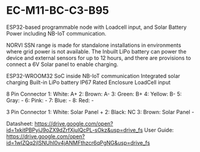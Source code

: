 # EC-M11-BC-C3-B95
ESP32-based programmable node with Loadcell input, and Solar Battery Power including NB-IoT communication.

NORVI SSN range is made for standalone installations in environments where grid power is not available. 
The Inbuilt LiPo battery can power the device and external sensors for up to 12 hours, and there are provisions to connect a 6V Solar panel to enable charging. 

ESP32-WROOM32 SoC inside
NB-IoT communication
Integrated solar charging
Built-in LiPo battery
IP67 Rated Enclosure
LoadCell input

8 Pin Connector
1:   White:   A+
2:   Brown:   A-
3:   Green:   B+
4:   Yellow:  B-
5:   Gray:    -
6:   Pink:    -
7:   Blue:    -
8:   Red:     -

3 Pin Connector
1:   White:   Solar Panel +
2:   Black:   NC
3:   Brown:   Solar Panel -

Datasheet:   https://drive.google.com/open?id=1xkitPBPyiJ9oZX9dZrfXjulQcPL-sOkz&usp=drive_fs
User Guide:  https://drive.google.com/open?id=1wIZQq2jISNUhI0v4jANMFthzcr6qPgNG&usp=drive_fs
